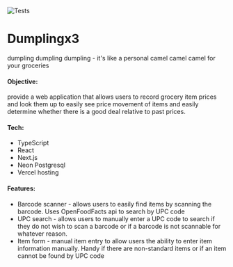 ![Tests](https://github.com/brsong22/dumplingx3/actions/workflows/tests.yml/badge.svg)

# Dumplingx3
dumpling dumpling dumpling - it's like a personal camel camel camel for your groceries

#### Objective:
provide a web application that allows users to record grocery item prices and look them up to easily see price movement of items and easily determine whether there is a good deal relative to past prices.

#### Tech:
- TypeScript
- React
- Next.js
- Neon Postgresql
- Vercel hosting

#### Features:
- Barcode scanner - allows users to easily find items by scanning the barcode. Uses OpenFoodFacts api to search by UPC code
- UPC search - allows users to manually enter a UPC code to search if they do not wish to scan a barcode or if a barcode is not scannable for whatever reason.
- Item form - manual item entry to allow users the ability to enter item information manually. Handy if there are non-standard items or if an item cannot be found by UPC code
